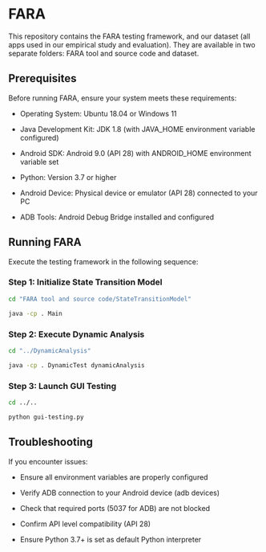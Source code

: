 # FARA
This repository contains the FARA testing framework, and our dataset (all apps used in our empirical study and evaluation). They are available in two separate folders: FARA tool and source code and dataset.

## Prerequisites
Before running FARA, ensure your system meets these requirements:

- Operating System: Ubuntu 18.04 or Windows 11

- Java Development Kit: JDK 1.8 (with JAVA_HOME environment variable configured)

- Android SDK: Android 9.0 (API 28) with ANDROID_HOME environment variable set

- Python: Version 3.7 or higher

- Android Device: Physical device or emulator (API 28) connected to your PC

- ADB Tools: Android Debug Bridge installed and configured

## Running FARA
Execute the testing framework in the following sequence:

### Step 1: Initialize State Transition Model
```bash
cd "FARA tool and source code/StateTransitionModel"  

java -cp . Main
```

### Step 2: Execute Dynamic Analysis
```bash
cd "../DynamicAnalysis"  

java -cp . DynamicTest dynamicAnalysis
```

### Step 3: Launch GUI Testing
```bash
cd ../..  

python gui-testing.py
```

## Troubleshooting
If you encounter issues:

- Ensure all environment variables are properly configured

- Verify ADB connection to your Android device (adb devices)

- Check that required ports (5037 for ADB) are not blocked

- Confirm API level compatibility (API 28)

- Ensure Python 3.7+ is set as default Python interpreter